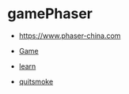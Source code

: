 # gamePhaser

* https://www.phaser-china.com

* [Game](https://yupeng123.github.io/gamePhaser/)
* [learn](https://yupeng123.github.io/gamePhaser/learn/)
* [quitsmoke](https://yupeng123.github.io/gamePhaser/quitsmoke/)





